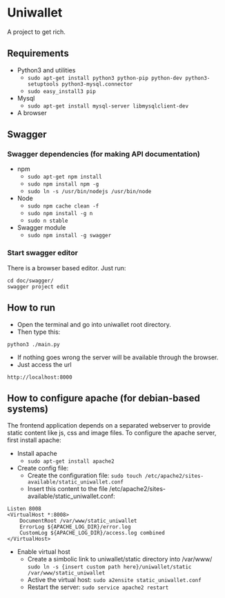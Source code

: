 # Uniwallet
A project to get rich.

## Requirements

 * Python3 and utilities
 	- ```sudo apt-get install python3 python-pip python-dev python3-setuptools python3-mysql.connector```
 	- ```sudo easy_install3 pip```
 * Mysql 
 	- ```sudo apt-get install mysql-server libmysqlclient-dev```
 * A browser

## Swagger
### Swagger dependencies (for making API documentation)
 * npm
 	- ```sudo apt-get npm install```
 	- ```sudo npm install npm -g```
 	- ```sudo ln -s /usr/bin/nodejs /usr/bin/node```
 * Node 
	- ```sudo npm cache clean -f```
 	- ```sudo npm install -g n```
 	- ```sudo n stable```
 * Swagger module
 	- ```sudo npm install -g swagger```

### Start swagger editor
There is a browser based editor. Just run:
 ```
 cd doc/swagger/
 swagger project edit
 ```
## How to run

 * Open the terminal and go into uniwallet root directory.
 * Then type this:
 ```
python3 ./main.py
 ```
 * If nothing goes wrong the server will be available through the browser.
 * Just access the url 
 ```
 http://localhost:8000
 ```

## How to configure apache (for debian-based systems)
The frontend application depends on a separated webserver to provide static content like js, css and image files. 
To configure the apache server, first install apache:
 * Install apache
 	- ```sudo apt-get install apache2```
 * Create config file:
 	- Create the configuration file: ```sudo touch /etc/apache2/sites-available/static_uniwallet.conf```
 	- Insert this content to the file /etc/apache2/sites-available/static_uniwallet.conf: 
```
Listen 8008
<VirtualHost *:8008>
	DocumentRoot /var/www/static_uniwallet
	ErrorLog ${APACHE_LOG_DIR}/error.log
	CustomLog ${APACHE_LOG_DIR}/access.log combined
</VirtualHost>

```
 * Enable virtual host
	- Create a simbolic link to uniwallet/static directory into /var/www/ ```sudo ln -s {insert custom path here}/uniwallet/static /var/www/static_uniwallet```
	- Active the virtual host: ```sudo a2ensite static_uniwallet.conf```
	- Restart the server: ```sudo service apache2 restart```
